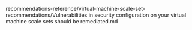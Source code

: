 recommendations-reference/virtual-machine-scale-set-recommendations/Vulnerabilities in security configuration on your virtual machine scale sets should be remediated.md
